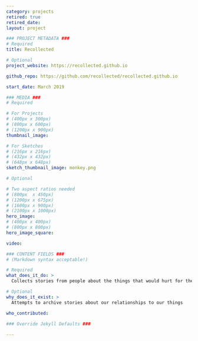 ```yaml
---
category: projects
retired: true
retired_date:
layout: project

### PROJECT METADATA ###
# Required
title: Recollected 

# Optional
project_website: https://recollected.github.io

github_repo: https://github.com/recollected/recollected.github.io

start_date: March 2019

### MEDIA ###
# Required

# For Projects
# (400px x 300px)
# (800px x 600px)
# (1200px x 900px)
thumbnail_image:

# For Sketches
# (216px x 216px)
# (432px x 432px)
# (648px x 648px)
sketch_thumbnail_image: monkey.png

# Optional

# Two aspect ratios needed
# (800px  x 450px)
# (1200px x 675px)
# (1600px x 900px)
# (2100px x 1000px)
hero_image:
# (400px x 400px)
# (800px x 800px)
hero_image_square:

video:

### CONTENT FIELDS ###
# (Markdown syntax acceptable!)

# Required
what_does_it_do: >
  Collects stories from people about the things that would hurt for them to lose   

# Optional
why_does_it_exist: >
  Attempts to archive stories about our relationships to our things 

who_contributed:
    
### Override Jekyll Defaults ###

---
```

